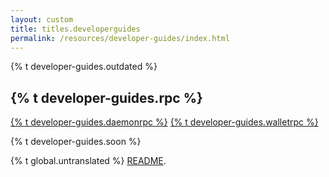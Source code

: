 ```yaml
---
layout: custom
title: titles.developerguides
permalink: /resources/developer-guides/index.html
---
```

<div class="guides">
    <div class="center-xs container description">
        <p class="text-center">{% t developer-guides.outdated %}</p>
    </div>
    <section class="container full">
        <div class="info-block">
            <h2>{% t developer-guides.rpc %}</h2>
            <div>
                <a href="daemon-rpc.html">{% t developer-guides.daemonrpc %}</a>
                <a href="wallet-rpc.html">{% t developer-guides.walletrpc %}</a>
                <p>{% t developer-guides.soon %}</p>
            </div>
        </div>
    </section>
</div>

<div class="untranslated {% t developer-guides.translated %}">
    <p>{% t global.untranslated %} <a class="untranslated-link" href="https://github.com/monero-project/monero-site/blob/master/README.md">README</a>.</p>
</div>